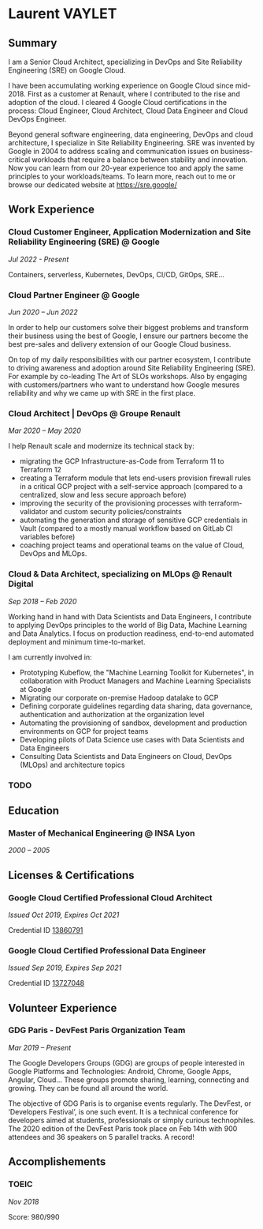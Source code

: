 <!--
**lvaylet/lvaylet** is a ✨ _special_ ✨ repository because its `README.md` (this file) appears on your GitHub profile.

Here are some ideas to get you started:

### Hi there 👋

- 🔭 I’m currently working on ...
- 🌱 I’m currently learning ...
- 👯 I’m looking to collaborate on ...
- 🤔 I’m looking for help with ...
- 💬 Ask me about ...
- 📫 How to reach me: ...
- 😄 Pronouns: ...
- ⚡ Fun fact: ...
-->

# Laurent VAYLET

## Summary

I am a Senior Cloud Architect, specializing in DevOps and Site Reliability Engineering (SRE) on Google Cloud.

I have been accumulating working experience on Google Cloud since mid-2018. First as a customer at Renault, where I contributed to the rise and adoption of the cloud. I cleared 4 Google Cloud certifications in the process: Cloud Engineer, Cloud Architect, Cloud Data Engineer and Cloud DevOps Engineer.

Beyond general software engineering, data engineering, DevOps and cloud architecture, I specialize in Site Reliability Engineering. SRE was invented by Google in 2004 to address scaling and communication issues on business-critical workloads that require a balance between stability and innovation. Now you can learn from our 20-year experience too and apply the same principles to your workloads/teams. To learn more, reach out to me or browse our dedicated website at https://sre.google/

## Work Experience

### Cloud Customer Engineer, Application Modernization and Site Reliability Engineering (SRE) @ Google

*Jul 2022 - Present*

Containers, serverless, Kubernetes, DevOps, CI/CD, GitOps, SRE...

### Cloud Partner Engineer @ Google

*Jun 2020 – Jun 2022*

In order to help our customers solve their biggest problems and transform their business using the best of Google, I ensure our partners become the best pre-sales and delivery extension of our Google Cloud business.

On top of my daily responsibilities with our partner ecosystem, I contribute to driving awareness and adoption around Site Reliability Engineering (SRE). For example by co-leading The Art of SLOs workshops. Also by engaging with customers/partners who want to understand how Google mesures reliability and why we came up with SRE in the first place.

### Cloud Architect | DevOps @ Groupe Renault

*Mar 2020 – May 2020*

I help Renault scale and modernize its technical stack by:
- migrating the GCP Infrastructure-as-Code from Terraform 11 to Terraform 12
- creating a Terraform module that lets end-users provision firewall rules in a critical GCP project with a self-service approach (compared to a centralized, slow and less secure approach before)
- improving the security of the provisioning processes with terraform-validator and custom security policies/constraints
- automating the generation and storage of sensitive GCP credentials in Vault (compared to a mostly manual workflow based on GitLab CI variables before)
- coaching project teams and operational teams on the value of Cloud, DevOps and MLOps.

### Cloud & Data Architect, specializing on MLOps @ Renault Digital

*Sep 2018 – Feb 2020*

Working hand in hand with Data Scientists and Data Engineers, I contribute to applying DevOps principles to the world of Big Data, Machine Learning and Data Analytics. I focus on production readiness, end-to-end automated deployment and minimum time-to-market.

I am currently involved in:
- Prototyping Kubeflow, the "Machine Learning Toolkit for Kubernetes", in collaboration with Product Managers and Machine Learning Specialists at Google
- Migrating our corporate on-premise Hadoop datalake to GCP
- Defining corporate guidelines regarding data sharing, data governance, authentication and
authorization at the organization level
- Automating the provisioning of sandbox, development and production environments on GCP for project teams
- Developing pilots of Data Science use cases with Data Scientists and Data Engineers
- Consulting Data Scientists and Data Engineers on Cloud, DevOps (MLOps) and architecture topics

### TODO

## Education

### Master of Mechanical Engineering @ INSA Lyon

*2000 – 2005*

## Licenses & Certifications

### Google Cloud Certified Professional Cloud Architect

*Issued Oct 2019, Expires Oct 2021*

Credential ID [13860791](https://www.credential.net/08hyejum)

### Google Cloud Certified Professional Data Engineer

*Issued Sep 2019, Expires Sep 2021*

Credential ID [13727048](https://www.credential.net/9e78l60o)

## Volunteer Experience

### GDG Paris - DevFest Paris Organization Team

*Mar 2019 – Present*

The Google Developers Groups (GDG) are groups of people interested in Google Platforms and Technologies: Android, Chrome, Google Apps, Angular, Cloud… These groups promote sharing, learning, connecting and growing. They can be found all around the world.

The objective of GDG Paris is to organise events regularly. The DevFest, or ‘Developers Festival’, is one such event. It is a technical conference for developers aimed at students, professionals or simply curious technophiles. The 2020 edition of the DevFest Paris took place on Feb 14th with 900 attendees and 36 speakers on 5 parallel tracks. A record!

## Accomplishements

### TOEIC

*Nov 2018*

Score: 980/990
